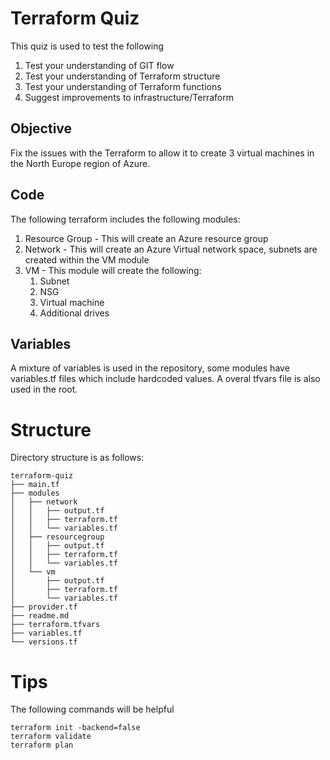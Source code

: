 # Terraform Quiz

This quiz is used to test the following

1. Test your understanding of GIT flow
2. Test your understanding of Terraform structure
3. Test your understanding of Terraform functions
4. Suggest improvements to infrastructure/Terraform

## Objective

Fix the issues with the Terraform to allow it to create 3 virtual machines in the North Europe region of Azure.

## Code

The following terraform includes the following modules:

1. Resource Group - This will create an Azure resource group
2. Network - This will create an Azure Virtual network space, subnets are created within the VM module
3. VM - This module will create the following:
    1. Subnet
    2. NSG
    3. Virtual machine
    4. Additional drives

## Variables

A mixture of variables is used in the repository, some modules have variables.tf files which include hardcoded values. A overal tfvars file is also used in the root.

# Structure

Directory structure is as follows:

```
terraform-quiz
├── main.tf
├── modules
│   ├── network
│   │   ├── output.tf
│   │   ├── terraform.tf
│   │   └── variables.tf
│   ├── resourcegroup
│   │   ├── output.tf
│   │   ├── terraform.tf
│   │   └── variables.tf
│   └── vm
│       ├── output.tf
│       ├── terraform.tf
│       └── variables.tf
├── provider.tf
├── readme.md
├── terraform.tfvars
├── variables.tf
└── versions.tf
```

# Tips

The following commands will be helpful

```
terraform init -backend=false
terraform validate
terraform plan
```